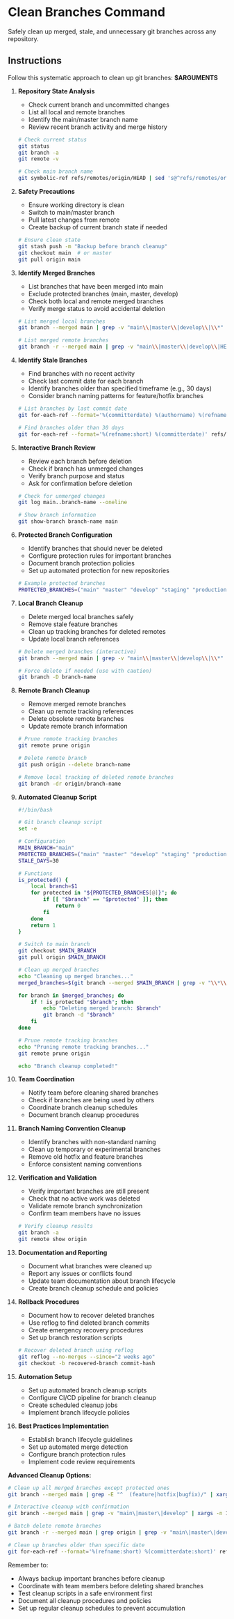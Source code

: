 # Clean Branches Command

Safely clean up merged, stale, and unnecessary git branches across any repository.

## Instructions

Follow this systematic approach to clean up git branches: **$ARGUMENTS**

1. **Repository State Analysis**
   - Check current branch and uncommitted changes
   - List all local and remote branches
   - Identify the main/master branch name
   - Review recent branch activity and merge history

   ```bash
   # Check current status
   git status
   git branch -a
   git remote -v
   
   # Check main branch name
   git symbolic-ref refs/remotes/origin/HEAD | sed 's@^refs/remotes/origin/@@'
   ```

2. **Safety Precautions**
   - Ensure working directory is clean
   - Switch to main/master branch
   - Pull latest changes from remote
   - Create backup of current branch state if needed

   ```bash
   # Ensure clean state
   git stash push -m "Backup before branch cleanup"
   git checkout main  # or master
   git pull origin main
   ```

3. **Identify Merged Branches**
   - List branches that have been merged into main
   - Exclude protected branches (main, master, develop)
   - Check both local and remote merged branches
   - Verify merge status to avoid accidental deletion

   ```bash
   # List merged local branches
   git branch --merged main | grep -v "main\\|master\\|develop\\|\\*"
   
   # List merged remote branches
   git branch -r --merged main | grep -v "main\\|master\\|develop\\|HEAD"
   ```

4. **Identify Stale Branches**
   - Find branches with no recent activity
   - Check last commit date for each branch
   - Identify branches older than specified timeframe (e.g., 30 days)
   - Consider branch naming patterns for feature/hotfix branches

   ```bash
   # List branches by last commit date
   git for-each-ref --format='%(committerdate) %(authorname) %(refname)' --sort=committerdate refs/heads
   
   # Find branches older than 30 days
   git for-each-ref --format='%(refname:short) %(committerdate)' refs/heads | awk '$2 < "'$(date -d '30 days ago' '+%Y-%m-%d')'"'
   ```

5. **Interactive Branch Review**
   - Review each branch before deletion
   - Check if branch has unmerged changes
   - Verify branch purpose and status
   - Ask for confirmation before deletion

   ```bash
   # Check for unmerged changes
   git log main..branch-name --oneline
   
   # Show branch information
   git show-branch branch-name main
   ```

6. **Protected Branch Configuration**
   - Identify branches that should never be deleted
   - Configure protection rules for important branches
   - Document branch protection policies
   - Set up automated protection for new repositories

   ```bash
   # Example protected branches
   PROTECTED_BRANCHES=("main" "master" "develop" "staging" "production")
   ```

7. **Local Branch Cleanup**
   - Delete merged local branches safely
   - Remove stale feature branches
   - Clean up tracking branches for deleted remotes
   - Update local branch references

   ```bash
   # Delete merged branches (interactive)
   git branch --merged main | grep -v "main\\|master\\|develop\\|\\*" | xargs -n 1 -p git branch -d
   
   # Force delete if needed (use with caution)
   git branch -D branch-name
   ```

8. **Remote Branch Cleanup**
   - Remove merged remote branches
   - Clean up remote tracking references
   - Delete obsolete remote branches
   - Update remote branch information

   ```bash
   # Prune remote tracking branches
   git remote prune origin
   
   # Delete remote branch
   git push origin --delete branch-name
   
   # Remove local tracking of deleted remote branches
   git branch -dr origin/branch-name
   ```

9. **Automated Cleanup Script**
   
   ```bash
   #!/bin/bash
   
   # Git branch cleanup script
   set -e
   
   # Configuration
   MAIN_BRANCH="main"
   PROTECTED_BRANCHES=("main" "master" "develop" "staging" "production")
   STALE_DAYS=30
   
   # Functions
   is_protected() {
       local branch=$1
       for protected in "${PROTECTED_BRANCHES[@]}"; do
           if [[ "$branch" == "$protected" ]]; then
               return 0
           fi
       done
       return 1
   }
   
   # Switch to main branch
   git checkout $MAIN_BRANCH
   git pull origin $MAIN_BRANCH
   
   # Clean up merged branches
   echo "Cleaning up merged branches..."
   merged_branches=$(git branch --merged $MAIN_BRANCH | grep -v "\\*\\|$MAIN_BRANCH")
   
   for branch in $merged_branches; do
       if ! is_protected "$branch"; then
           echo "Deleting merged branch: $branch"
           git branch -d "$branch"
       fi
   done
   
   # Prune remote tracking branches
   echo "Pruning remote tracking branches..."
   git remote prune origin
   
   echo "Branch cleanup completed!"
   ```

10. **Team Coordination**
    - Notify team before cleaning shared branches
    - Check if branches are being used by others
    - Coordinate branch cleanup schedules
    - Document branch cleanup procedures

11. **Branch Naming Convention Cleanup**
    - Identify branches with non-standard naming
    - Clean up temporary or experimental branches
    - Remove old hotfix and feature branches
    - Enforce consistent naming conventions

12. **Verification and Validation**
    - Verify important branches are still present
    - Check that no active work was deleted
    - Validate remote branch synchronization
    - Confirm team members have no issues

    ```bash
    # Verify cleanup results
    git branch -a
    git remote show origin
    ```

13. **Documentation and Reporting**
    - Document what branches were cleaned up
    - Report any issues or conflicts found
    - Update team documentation about branch lifecycle
    - Create branch cleanup schedule and policies

14. **Rollback Procedures**
    - Document how to recover deleted branches
    - Use reflog to find deleted branch commits
    - Create emergency recovery procedures
    - Set up branch restoration scripts

    ```bash
    # Recover deleted branch using reflog
    git reflog --no-merges --since="2 weeks ago"
    git checkout -b recovered-branch commit-hash
    ```

15. **Automation Setup**
    - Set up automated branch cleanup scripts
    - Configure CI/CD pipeline for branch cleanup
    - Create scheduled cleanup jobs
    - Implement branch lifecycle policies

16. **Best Practices Implementation**
    - Establish branch lifecycle guidelines
    - Set up automated merge detection
    - Configure branch protection rules
    - Implement code review requirements

**Advanced Cleanup Options:**

```bash
# Clean up all merged branches except protected ones
git branch --merged main | grep -E "^  (feature|hotfix|bugfix)/" | xargs -n 1 git branch -d

# Interactive cleanup with confirmation
git branch --merged main | grep -v "main\|master\|develop" | xargs -n 1 -p git branch -d

# Batch delete remote branches
git branch -r --merged main | grep origin | grep -v "main\|master\|develop\|HEAD" | cut -d/ -f2- | xargs -n 1 git push origin --delete

# Clean up branches older than specific date
git for-each-ref --format='%(refname:short) %(committerdate:short)' refs/heads | awk '$2 < "2023-01-01"' | cut -d' ' -f1 | xargs -n 1 git branch -D
```

Remember to:
- Always backup important branches before cleanup
- Coordinate with team members before deleting shared branches
- Test cleanup scripts in a safe environment first
- Document all cleanup procedures and policies
- Set up regular cleanup schedules to prevent accumulation